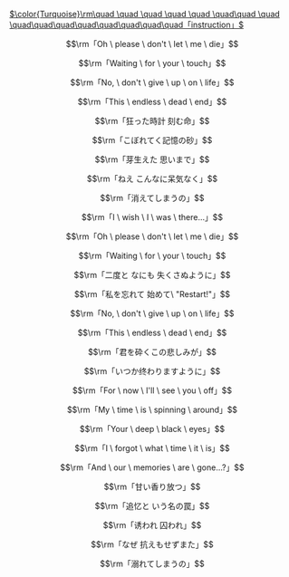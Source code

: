 
[$\color{Turquoise}\rm\quad \quad \quad \quad \quad \quad\quad  \quad \quad\quad\quad\quad\quad\quad\quad\quad「instruction」$](https://www.luogu.com.cn/paste/e7lrknz1)

$$\rm「Oh \ please \ don't \ let \ me \ die」$$

$$\rm「Waiting \ for \ your \ touch」$$

$$\rm「No, \ don't \ give \ up \ on \ life」$$

$$\rm「This \ endless \ dead \ end」$$

$$\rm「狂った時計 刻む命」$$

$$\rm「こぼれてく記憶の砂」$$

$$\rm「芽生えた 思いまで」$$

$$\rm「ねえ こんなに呆気なく」$$

$$\rm「消えてしまうの」$$

$$\rm「I \ wish \ I \ was \ there...」$$

$$\rm「Oh \ please \ don't \ let \ me \ die」$$

$$\rm「Waiting \ for \ your \ touch」$$

$$\rm「二度と なにも 失くさぬように」$$

$$\rm「私を忘れて 始めて\ "Restart!"」$$

$$\rm「No, \ don't \ give \ up \ on  \ life」$$

$$\rm「This \ endless \ dead \ end」$$

$$\rm「君を砕くこの悲しみが」$$

$$\rm「いつか终わりますように」$$

$$\rm「For \ now \ I'll \ see \ you \ off」$$

$$\rm「My \ time \ is \ spinning \ around」$$

$$\rm「Your \ deep \ black \ eyes」$$

$$\rm「I \ forgot \ what \ time \ it \ is」$$

$$\rm「And \ our \ memories \ are \ gone...?」$$

$$\rm「甘い香り放つ」$$

$$\rm「追忆と いう名の罠」$$

$$\rm「诱われ 囚われ」$$

$$\rm「なぜ 抗えもせずまた」$$

$$\rm「溺れてしまうの」$$
